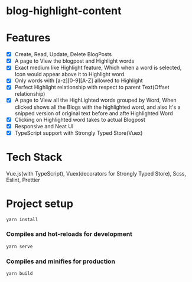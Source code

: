 # blog-highlight-content

# Features

- [x] Create, Read, Update, Delete BlogPosts
- [x] A page to View the blogpost and Highlight words
- [x] Exact medium like Highlight feature, Which when a word is selected, Icon would appear above it to Highlight word.
- [x] Only words with [a-z][0-9][A-Z] allowed to Highlight
- [x] Perfect Highlight relationship with respect to parent Text(Offset relationship)
- [x] A page to View all the HighLighted words grouped by Word, When clicked shows all the Blogs with the highlighted word, and also It's a snipped version of original text before and afte Highlighted Word
- [x] Clicking on Highlighted word takes to actual Blogpost
- [x] Responsive and Neat UI
- [x] TypeScript support with Strongly Typed Store(Vuex)

# Tech Stack

Vue.js(with TypeScript), Vuex(decorators for Strongly Typed Store), Scss, Eslint, Prettier

# Project setup

```
yarn install
```

### Compiles and hot-reloads for development

```
yarn serve
```

### Compiles and minifies for production

```
yarn build
```
